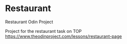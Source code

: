 # Restaurant
Restaurant Odin Project 

Project for the restaurant task on TOP https://www.theodinproject.com/lessons/restaurant-page

